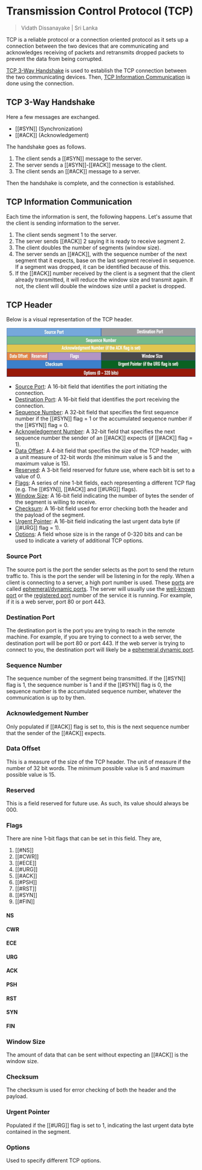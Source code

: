 # Transmission Control Protocol (TCP)

> Vidath Dissanayake | Sri Lanka

TCP is a reliable protocol or a connection oriented protocol as it sets up a connection between the two devices that are communicating and acknowledges receiving of packets and retransmits dropped packets to prevent the data from being corrupted.

[TCP 3-Way Handshake](#TCP%203-Way%20Handshake) is used to establish the TCP connection between the two communicating devices. Then, [TCP Information Communication](#TCP%20Information%20Communication) is done using the connection.

## TCP 3-Way Handshake

Here a few messages are exchanged.

- [[#SYN]] (Synchronization)
- [[#ACK]] (Acknowledgement)

The handshake goes as follows.

1. The client sends a [[#SYN]] message to the server.
2. The server sends a [[#SYN]]-[[#ACK]] message to the client.
3. The client sends an [[#ACK]] message to a server.

Then the handshake is complete, and the connection is established.


## TCP Information Communication

Each time the information is sent, the following happens. Let's assume that the client is sending information to the server.
1. The client sends segment 1 to the server.
2. The server sends [[#ACK]] 2 saying it is ready to receive segment 2.
3. The client doubles the number of segments (window size).
4. The server sends an [[#ACK]], with the sequence number of the next segment that it expects, base on the last segment received in sequence. If a segment was dropped, it can be identified because of this.
5. If the [[#ACK]] number received by the client is a segment that the client already transmitted, it will reduce the window size and transmit again. If not, the client will double the windows size until a packet is dropped.


## TCP Header

Below is a visual representation of the TCP header.

![tcp header](assets/images/tcp%20header.png)

- [Source Port](#Source%20Port): A 16-bit field that identifies the port initiating the connection.
- [Destination Port](#Destination%20Port): A 16-bit field that identifies the port receiving the connection.
- [Sequence Number](#Sequence%20Number): A 32-bit field that specifies the first sequence number if the [[#SYN]] flag = 1 or the accumulated sequence number if the [[#SYN]] flag = 0.
- [Acknowledgement Number](#Acknowledgement%20Number): A 32-bit field that specifies the next sequence number the sender of an [[#ACK]] expects (if [[#ACK]] flag = 1).
- [Data Offset](#Data%20Offset): A 4-bit field that specifies the size of the TCP header, with a unit measure of 32-bit words (the minimum value is 5 and the maximum value is 15).
- [Reserved](#Reserved): A 3-bit field reserved for future use, where each bit is set to a value of 0.
- [Flags](#Flags): A series of nine 1-bit fields, each representing a different TCP flag (e.g. The [[#SYN]], [[#ACK]] and [[#URG]] flags).
- [Window Size](#Window%20Size): A 16-bit field indicating the number of bytes the sender of the segment is willing to receive.
- [Checksum](#Checksum): A 16-bit field used for error checking both the header and the payload of the segment.
- [Urgent Pointer](#Urgent%20Pointer): A 16-bit field indicating the last urgent data byte (if [[#URG]] flag = 1).
- [Options](#Options): A field whose size is in the range of 0-320 bits and can be used to indicate a variety of additional TCP options.

### Source Port

The source port is the port the sender selects as the port to send the return traffic to. This is the port the sender will be listening in for the reply. When a client is connecting to a server, a high port number is used. These [ports](../../ports.md) are called [ephemeral/dynamic ports](../../ports.md#Ephemeral%20Dynamic%20Ports). The server will usually use the [well-known port](../../ports.md#Well-Known%20Ports) or the [registered port](../../ports.md#Registered%20Ports) number of the service it is running. For example, if it is a web server, port 80 or port 443.

### Destination Port

The destination port is the port you are trying to reach in the remote machine. For example, if you are trying to connect to a web server, the destination port will be port 80 or port 443. If the web server is trying to connect to you, the destination port will likely be a [ephemeral dynamic port](../../ports.md#Ephemeral%20Dynamic%20Ports).

### Sequence Number

The sequence number of the segment being transmitted. If the [[#SYN]] flag is 1, the sequence number is 1 and if the [[#SYN]] flag is 0, the sequence number is the accumulated sequence number, whatever the communication is up to by then.

### Acknowledgement Number

Only populated if [[#ACK]] flag is set to, this is the next sequence number that the sender of the [[#ACK]] expects. 

### Data Offset

This is a measure of the size of the TCP header. The unit of measure if the number of 32 bit words. The minimum possible value is 5 and maximum possible value is 15.

### Reserved

This is a field reserved for future use. As such, its value should always be 000.

### Flags

There are nine 1-bit flags that can be set in this field. They are,
1. [[#NS]]
2. [[#CWR]]
3. [[#ECE]]
4. [[#URG]]
5. [[#ACK]]
6. [[#PSH]]
7. [[#RST]]
8. [[#SYN]]
9. [[#FIN]]

#### NS

#### CWR

#### ECE

#### URG

#### ACK

#### PSH

#### RST

#### SYN

#### FIN

### Window Size

The amount of data that can be sent without expecting an [[#ACK]] is the window size. 

### Checksum

The checksum is used for error checking of both the header and the payload.

### Urgent Pointer

Populated if the [[#URG]] flag is set to 1, indicating the last urgent data byte contained in the segment.

### Options

Used to specify different TCP options.